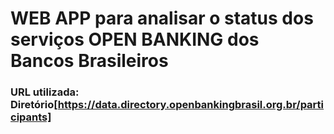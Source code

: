 # WEB APP para analisar o status dos serviços OPEN BANKING dos Bancos Brasileiros

### URL utilizada: Diretório[https://data.directory.openbankingbrasil.org.br/participants]
